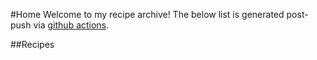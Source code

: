 #Home
Welcome to my recipe archive! The below list is generated post-push via [github actions](https://github.com/SamKirsch10/recipes/actions).

##Recipes
